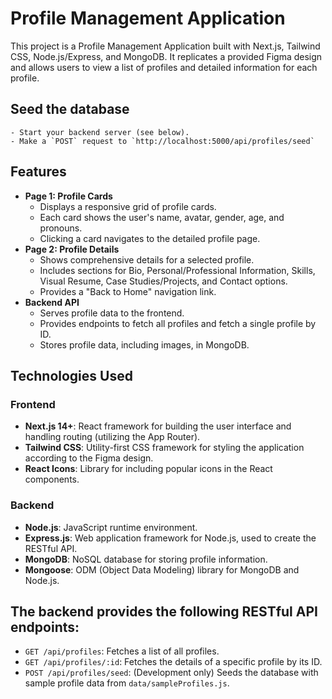 # Profile Management Application

This project is a Profile Management Application built with Next.js, Tailwind CSS, Node.js/Express, and MongoDB. It replicates a provided Figma design and allows users to view a list of profiles and detailed information for each profile.

## Seed the database 
    - Start your backend server (see below).
    - Make a `POST` request to `http://localhost:5000/api/profiles/seed`

## Features

- **Page 1: Profile Cards**
  - Displays a responsive grid of profile cards.
  - Each card shows the user's name, avatar, gender, age, and pronouns.
  - Clicking a card navigates to the detailed profile page.
- **Page 2: Profile Details**
  - Shows comprehensive details for a selected profile.
  - Includes sections for Bio, Personal/Professional Information, Skills, Visual Resume, Case Studies/Projects, and Contact options.
  - Provides a "Back to Home" navigation link.
- **Backend API**
  - Serves profile data to the frontend.
  - Provides endpoints to fetch all profiles and fetch a single profile by ID.
  - Stores profile data, including images, in MongoDB.

## Technologies Used

### Frontend
- **Next.js 14+**: React framework for building the user interface and handling routing (utilizing the App Router).
- **Tailwind CSS**: Utility-first CSS framework for styling the application according to the Figma design.
- **React Icons**: Library for including popular icons in the React components.

### Backend
- **Node.js**: JavaScript runtime environment.
- **Express.js**: Web application framework for Node.js, used to create the RESTful API.
- **MongoDB**: NoSQL database for storing profile information.
- **Mongoose**: ODM (Object Data Modeling) library for MongoDB and Node.js.

## The backend provides the following RESTful API endpoints:

- `GET /api/profiles`: Fetches a list of all profiles.
- `GET /api/profiles/:id`: Fetches the details of a specific profile by its ID.
- `POST /api/profiles/seed`: (Development only) Seeds the database with sample profile data from `data/sampleProfiles.js`.
